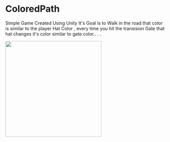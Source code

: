 # ColoredPath
Simple Game Created Using Unity It's Goal is to Walk in the road that color is similar to the player Hat Color ,
every time you hit the transision Gate that hat changes it's color similar to gate color..
.
.


<img src="https://github.com/mohamedaraby122/ColoredPath/blob/master/ezgif.com-video-to-gif.gif" width="300"/>
